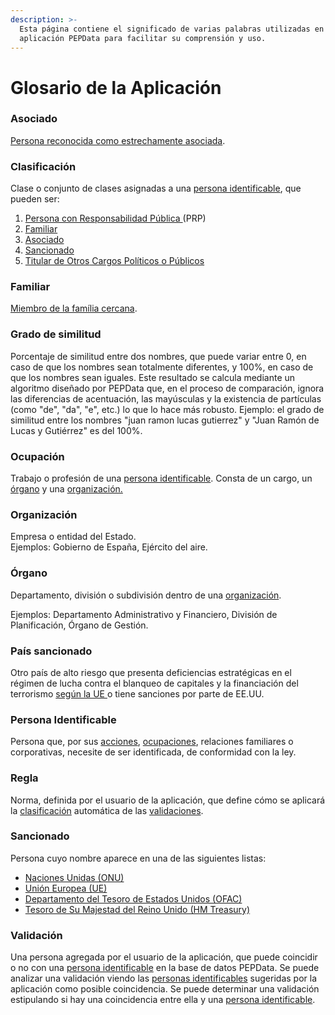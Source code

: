 ```yaml
---
description: >-
  Esta página contiene el significado de varias palabras utilizadas en la
  aplicación PEPData para facilitar su comprensión y uso.
---
```


# Glosario de la Aplicación

### Asociado

[Persona reconocida como estrechamente asociada](glosario-legal.md#persona-reconocida-como-estrechamente-asociada).

### Clasificación

Clase o conjunto de clases asignadas a una [persona identificable](glossario-aplicacao.md#persona-identificable), que pueden  ser:

1. [Persona con Responsabilidad Pública ](glosario-legal.md#pessoa-politicamente-exposta)(PRP)
2. [Familiar](glossario-aplicacao.md#familiar)
3. [Asociado](glossario-aplicacao.md#associado)
4. [Sancionado](glossario-aplicacao.md#sancionado)
5. [Titular de Otros](glosario-legal.md#titular-de-outros-cargos-politicos-ou-publicos)[ Cargos Políticos o Públicos](glosario-legal.md#titular-de-outros-cargos-politicos-ou-publicos)



### Familiar

[Miembro de la família cercana](glosario-legal.md#membro-proximo-da-familia).



### &#x20;**Grado de similitud**

Porcentaje de similitud entre dos nombres, que puede variar entre 0, en caso de que los nombres sean totalmente diferentes, y 100%, en caso de que los nombres sean iguales. Este resultado se calcula mediante un algoritmo diseñado por PEPData que, en el proceso de comparación, ignora las diferencias de acentuación, las mayúsculas y la existencia de partículas (como "de", "da", "e", etc.) lo que lo hace más robusto. Ejemplo: el grado de similitud entre los nombres "juan ramon lucas gutierrez" y "Juan Ramón de Lucas y Gutiérrez" es del 100%.



### Ocupación

Trabajo o profesión de una [persona identificable](glossario-aplicacao.md#persona-identificable). Consta de un cargo, un [órgano](glossario-aplicacao.md#organo) y una [organización.](glossario-aplicacao.md#organizacion)



### Organización

Empresa o entidad del Estado. \
Ejemplos: Gobierno de España, Ejército del aire.



### Órgano

Departamento, división o subdivisión dentro de una [organización](glossario-aplicacao.md#organizacion).

&#x20;Ejemplos: Departamento Administrativo y Financiero, División de Planificación, Órgano de Gestión.



### País sancionado

Otro país de alto riesgo que presenta deficiencias estratégicas en el régimen de lucha contra el blanqueo de capitales y la financiación del terrorismo [según la UE ](https://www.portalbcft.pt/pt-pt/content/pa%C3%ADses-terceiros-de-risco-elevado)o tiene sanciones por parte de EE.UU.

### Persona Identificable

Persona que, por sus [acciones](glossario-aplicacao.md#validacion), [ocupaciones](glossario-aplicacao.md#ocupacion), relaciones familiares o corporativas, necesite de ser identificada, de conformidad con la ley.



### Regla

Norma, definida por el usuario de la aplicación, que define cómo se aplicará la [clasificación](glossario-aplicacao.md#classificacion) automática de las [validaciones](glossario-aplicacao.md#validacion).



### Sancionado

Persona cuyo nombre aparece en una de las siguientes listas:

* [Naciones Unidas (ONU)](https://www.un.org/securitycouncil/)
* [Unión Europea (UE)](https://www.sanctionsmap.eu/#/main)
* [Departamento del Tesoro de Estados Unidos (OFAC) ](https://www.treasury.gov/resource-center/sanctions/SDN-List/Pages/default.aspx)
* [Tesoro de Su Majestad del Reino Unido (HM Treasury)](https://www.gov.uk/government/organisations/hm-treasury)

### Validación

Una persona agregada por el usuario de la aplicación, que puede coincidir o no con una [persona identificable](glossario-aplicacao.md#persona-identificable) en la base de datos PEPData. Se puede analizar una validación viendo las [personas identificables](glossario-aplicacao.md#persona-identificable) sugeridas por la aplicación como posible coincidencia. Se puede determinar una validación estipulando si hay una coincidencia entre ella y una [persona identificable](glossario-aplicacao.md#persona-identificable).

